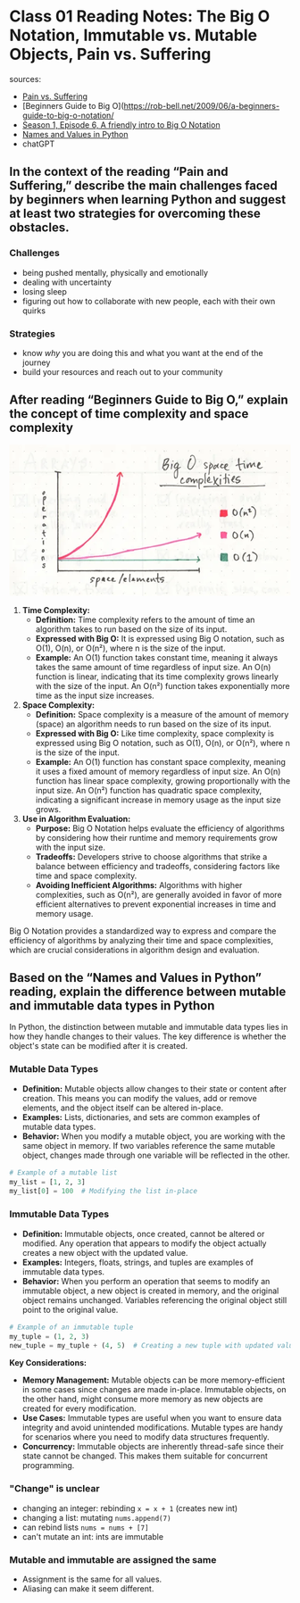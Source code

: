 # Class 01 Reading Notes: The Big O Notation, Immutable vs. Mutable Objects, Pain vs. Suffering

sources:

- [Pain vs. Suffering](https://codefellows.github.io/code-401-python-guide/curriculum/class-01/notes/pain_suffering)
- [Beginners Guide to Big O](https://rob-bell.net/2009/06/a-beginners-guide-to-big-o-notation/
- [Season 1, Episode 6, A friendly intro to Big O Notation](https://www.codenewbie.org/basecs/8)
- [Names and Values in Python](https://www.youtube.com/watch?v=_AEJHKGk9ns)
- chatGPT

## In the context of the reading “Pain and Suffering,” describe the main challenges faced by beginners when learning Python and suggest at least two strategies for overcoming these obstacles.

### Challenges

- being pushed mentally, physically and emotionally
- dealing with uncertainty
- losing sleep
- figuring out how to collaborate with new people, each with their own quirks

### Strategies

- know *why* you are doing this and what you want at the end of the journey
- build your resources and reach out to your community

## After reading “Beginners Guide to Big O,” explain the concept of time complexity and space complexity

![Big O](img/big_O.png)

1. **Time Complexity:**
    - **Definition:** Time complexity refers to the amount of time an algorithm takes to run based on the size of its input.
    - **Expressed with Big O:** It is expressed using Big O notation, such as O(1), O(n), or O(n²), where n is the size of the input.
    - **Example:** An O(1) function takes constant time, meaning it always takes the same amount of time regardless of input size. An O(n) function is linear, indicating that its time complexity grows linearly with the size of the input. An O(n²) function takes exponentially more time as the input size increases.
2. **Space Complexity:**
    - **Definition:** Space complexity is a measure of the amount of memory (space) an algorithm needs to run based on the size of its input.
    - **Expressed with Big O:** Like time complexity, space complexity is expressed using Big O notation, such as O(1), O(n), or O(n²), where n is the size of the input.
    - **Example:** An O(1) function has constant space complexity, meaning it uses a fixed amount of memory regardless of input size. An O(n) function has linear space complexity, growing proportionally with the input size. An O(n²) function has quadratic space complexity, indicating a significant increase in memory usage as the input size grows.
3. **Use in Algorithm Evaluation:**
    - **Purpose:** Big O Notation helps evaluate the efficiency of algorithms by considering how their runtime and memory requirements grow with the input size.
    - **Tradeoffs:** Developers strive to choose algorithms that strike a balance between efficiency and tradeoffs, considering factors like time and space complexity.
    - **Avoiding Inefficient Algorithms:** Algorithms with higher complexities, such as O(n²), are generally avoided in favor of more efficient alternatives to prevent exponential increases in time and memory usage.

Big O Notation provides a standardized way to express and compare the efficiency of algorithms by analyzing their time and space complexities, which are crucial considerations in algorithm design and evaluation.

## Based on the “Names and Values in Python” reading, explain the difference between mutable and immutable data types in Python

In Python, the distinction between mutable and immutable data types lies in how they handle changes to their values. The key difference is whether the object's state can be modified after it is created.

### Mutable Data Types

- **Definition:** Mutable objects allow changes to their state or content after creation. This means you can modify the values, add or remove elements, and the object itself can be altered in-place.
- **Examples:** Lists, dictionaries, and sets are common examples of mutable data types.
- **Behavior:** When you modify a mutable object, you are working with the same object in memory. If two variables reference the same mutable object, changes made through one variable will be reflected in the other.

```python
# Example of a mutable list
my_list = [1, 2, 3]
my_list[0] = 100  # Modifying the list in-place
```

### Immutable Data Types

- **Definition:** Immutable objects, once created, cannot be altered or modified. Any operation that appears to modify the object actually creates a new object with the updated value.
- **Examples:** Integers, floats, strings, and tuples are examples of immutable data types.
- **Behavior:** When you perform an operation that seems to modify an immutable object, a new object is created in memory, and the original object remains unchanged. Variables referencing the original object still point to the original value.

```python
# Example of an immutable tuple
my_tuple = (1, 2, 3)
new_tuple = my_tuple + (4, 5)  # Creating a new tuple with updated values
```

**Key Considerations:**

- **Memory Management:** Mutable objects can be more memory-efficient in some cases since changes are made in-place. Immutable objects, on the other hand, might consume more memory as new objects are created for every modification.
- **Use Cases:** Immutable types are useful when you want to ensure data integrity and avoid unintended modifications. Mutable types are handy for scenarios where you need to modify data structures frequently.
- **Concurrency:** Immutable objects are inherently thread-safe since their state cannot be changed. This makes them suitable for concurrent programming.

### "Change" is unclear

- changing an integer: rebinding `x = x + 1` (creates new int)
- changing a list: mutating `nums.append(7)`
- can rebind lists `nums = nums + [7]`
- can't mutate an int: ints are immutable

### Mutable and immutable are assigned the same

- Assignment is the same for all values.
- Aliasing can make it seem different.
